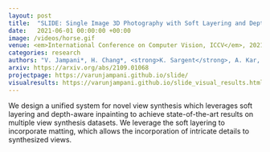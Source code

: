 ```yaml
---
layout: post
title:  "SLIDE: Single Image 3D Photography with Soft Layering and Depth-aware Inpainting"
date:   2021-06-01 00:00:00 +00:00
image: /videos/horse.gif
venue: <em>International Conference on Computer Vision, ICCV</em>, 2021. <span style="color:red;">Oral Presentation.</span>
categories: research
authors: "V. Jampani*, H. Chang*, <strong>K. Sargent</strong>, A. Kar, R. Tucker, M. Krainin, D. Kaeser, W. T. Freeman, D. Salesin, B. Curless, C. Liu (*equal contribution)"
arxiv: https://arxiv.org/abs/2109.01068
projectpage: https://varunjampani.github.io/slide/
visualresults: https://varunjampani.github.io/slide_visual_results.html
---
```

We design a unified system for novel view synthesis which leverages soft layering and depth-aware inpainting to achieve state-of-the-art results on multiple view synthesis datasets. We leverage the soft layering to incorporate matting, which allows the incorporation of intricate details to synthesized views.